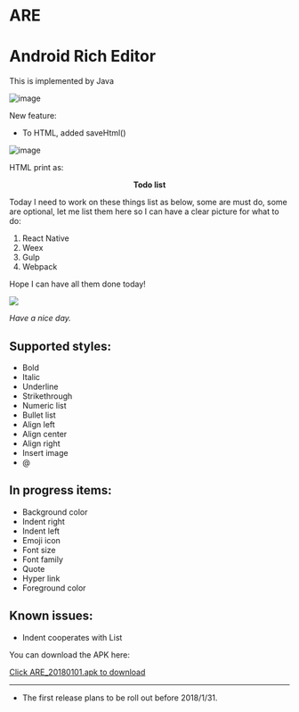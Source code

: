 # ARE
Android Rich Editor
===================

This is implemented by Java

 ![image](https://github.com/chinalwb/are/blob/master/ARE/demo/demo2.gif)
 
New feature:
* To HTML, added saveHtml()

 ![image](https://github.com/chinalwb/are/blob/master/ARE/demo/saveHtml.png)

 HTML print as:
 >
 <html>
  <p style="text-align:center;"><b>Todo list</b></p> 
  <p style="text-align:start;">Today I need to work on these things list as below, some are must do, some are optional, let me list them here so I can have a clear picture for what to do:</p> 
  <ol> 
   <li>React Native</li> 
   <li>Weex</li> 
   <li>Gulp</li> 
   <li>Webpack</li> 
  </ol> 
  <p style="text-align:start;">Hope I can have all them done today!</p> 
  <p style="text-align:start;"></p> 
  <p style="text-align:start;"></p> 
  <img src="file:///mnt/sdcard/Download/20170830155756-d629c9cd.jpg" />
  <p style="text-align:start;"><i>Have a nice day.</i></p> 
</html>

Supported styles:
------------------
* Bold
* Italic
* Underline
* Strikethrough
* Numeric list
* Bullet list
* Align left
* Align center
* Align right
* Insert image
* @


In progress items:
-----------------
* Background color
* Indent right
* Indent left
* Emoji icon
* Font size
* Font family
* Quote
* Hyper link
* Foreground color

Known issues:
-----------------
* Indent cooperates with List


You can download the APK here:

[Click ARE_20180101.apk to download](https://github.com/chinalwb/are/blob/master/ARE/demo/ARE_20180101.apk)

-------------------
* The first release plans to be roll out before 2018/1/31.
